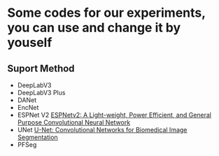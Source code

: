 # Some codes for our experiments, you can use and change it by youself

## Suport Method

+ DeepLabV3
+ DeepLabV3 Plus
+ DANet
+ EncNet
+ ESPNet V2 [ESPNetv2: A Light-weight, Power Efficient, and General Purpose Convolutional Neural Network](https://arxiv.org/pdf/1811.11431.pdf)
+ UNet [U-Net: Convolutional Networks for Biomedical Image Segmentation](https://arxiv.org/pdf/1505.04597.pdf)
+ PFSeg 
